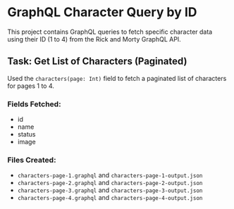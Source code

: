 # GraphQL Character Query by ID

This project contains GraphQL queries to fetch specific character data using their ID (1 to 4) from the Rick and Morty GraphQL API.

## Task: Get List of Characters (Paginated)

Used the `characters(page: Int)` field to fetch a paginated list of characters for pages 1 to 4.

### Fields Fetched:
- id
- name
- status
- image

### Files Created:
- `characters-page-1.graphql` and `characters-page-1-output.json`
- `characters-page-2.graphql` and `characters-page-2-output.json`
- `characters-page-3.graphql` and `characters-page-3-output.json`
- `characters-page-4.graphql` and `characters-page-4-output.json`
